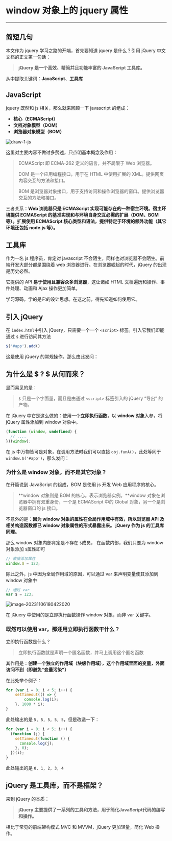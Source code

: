 # window 对象上的 jquery 属性

------

## 简短几句

本文作为 jquery 学习之路的开端，首先要知道 jquery 是什么？引用 jQuery 中文文档的正文第一句话：

> **jQuery 是一个高效、精简并且功能丰富的 JavaScript 工具库。**

从中提取关键词：**JavaScript**、**工具库**

## JavaScript

jquery 既然和 js 相关，那么就来回顾一下 javascript 的组成：

- **核心（ECMAScript）**
- **文档对象模型（DOM）**
- **浏览器对象模型（BOM）**

![draw-1-js](H:\git-online\jquery-org\draw-io\draw-1-js.png)

这里对主要内容不做过多赘述，只点明基本概念及作用：

> ECMAScript 即 ECMA-262 定义的语言，并不局限于 Web 浏览器。
>
> DOM 是一个应用编程接口，用于在 HTML 中使用扩展的 XML。提供网页内容交互的方法和接口。
>
> BOM 是浏览器对象接口，用于支持访问和操作浏览器的窗口。提供浏览器交互的方法和接口。

三者关系：**Web 浏览器只是 ECMAScript 实现可能存在的一种宿主环境。宿主环境提供 ECMAScript 的基准实现和与环境自身交互必需的扩展（DOM、BOM等）。扩展使用 ECMAScript 核心类型和语法，提供特定于环境的额外功能（其它环境还包括 node.js 等）。**

## 工具库

作为一名 js 程序员，肯定对 javascript 不会陌生，同样也对浏览器不会陌生。前端开发大部分都是围绕着 web 浏览器进行。在浏览器崛起的时代，jQuery 的出现是历史必然。

它提供的 API **易于使用且兼容众多浏览器**，这让诸如 HTML 文档遍历和操作、事件处理、动画和 Ajax 操作更加简单。

学习源码，学的是它的设计思想。在这之前，得先知道如何使用它。

## 引入 jQuery

在 `index.html`中引入 jQuery，只需要一个一个 `<script>` 标签。引入它我们即能通过 `$` 进行访问其方法

```js
$('#app').add()
```

这是使用 jQuery 的常规操作。那么由此发问：

## 为什么是 $ ? $ 从何而来？

显而易见的是：

>  `$` 只是一个字面量，而且是由通过 `<script>` 标签引入的 jQuery “导出” 的产物。

在 jQuery 中它是这么做的：使用一个**立即执行函数**，以 **window 对象**入参，将 jQuery 属性添加到 window 对象中。

```js
(function (window, undefined) {
  // ....
})(window);
```

在 js 中万物皆可是对象，在调用方法时我们可以直接 `obj.funA()`，此处等同于 `window.$('#app')`，那么发问：

### 为什么是 window 对象，而不是其它对象？

在开篇说到 JavaScript 的组成，BOM 是使用 js 开发 Web 应用程序的核心。

> **window 对象则是 BOM 的核心。表示浏览器实例。**window 对象在浏览器中拥有双重身份，一个是 ECMAScript 中的 Global 对象，另一个是浏览器窗口的 js 接口。

不意外的是：**因为 window 对象的属性在全局作用域中有效，所以浏览器 API 及相关构造函数都已 window 对象属性的形式暴露出来。 jQuery 作为 js 的工具库同理。**

那么 window 对象内部肯定是不存在 `$`成员， 在函数内部，我们只要为 window 对象添加 `$`属性即可

```js
// 直接添加属性
window.$ = 123;
```

除此之外，js 中因为全局作用域的原因，可以通过 var 来声明变量使其添加到 window 对象中

```js
// 通过 var
var $ = 123;
```

![image-20231106180422020](C:\Users\48042\AppData\Roaming\Typora\typora-user-images\image-20231106180422020.png)

在 jQuery 中使用的是立即执行函数操作 window 对象，而非 var 关键字。



### 既然可以使用 var，那还用立即执行函数干什么？

立即执行函数是什么？

> 立即执行函数就是声明一个匿名函数，并马上调用这个匿名函数

其作用是：**创建一个独立的作用域（块级作用域），这个作用域里面的变量，外面访问不到（即避免"变量污染"）**

在此处举个例子：

```js
for (var i = 0; i < 5; i++) {
    setTimeout(() => {
        console.log(i);
    }, 1000 * i);
}

```

此处输出的是 `5, 5, 5, 5, 5`，但是改造一下：

```js
for (var i = 0; i < 5; i++) {
  (function (j) {
    setTimeout(function () {
      console.log(j);
    }, 0);
  })(i);
}
```

此处输出的是 `0, 1, 2, 3, 4`



## jQuery 是工具库，而不是框架？

来到 jQuery 的本质：

> **jQuery 主要提供了一系列的工具和方法，用于简化JavaScript代码的编写和操作。**

相比于常见的前端架构模式 MVC 和 MVVM，jQuery 更加轻量，简化 Web 操作。